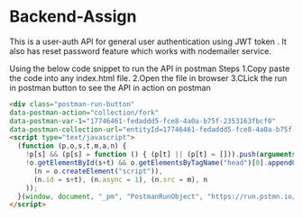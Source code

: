 # Backend-Assign
This is a user-auth API for general user authentication using JWT token . It also has reset password feature which works with nodemailer service.

Using the below code snippet to run the API in postman
Steps
1.Copy paste the code into any index.html file.
2.Open the file in browser 
3.CLick the run in postman button to see the API in action on postman

```html
<div class="postman-run-button"
data-postman-action="collection/fork"
data-postman-var-1="17746461-fedaddd5-fce8-4a0a-b75f-2353163fbcf0"
data-postman-collection-url="entityId=17746461-fedaddd5-fce8-4a0a-b75f-2353163fbcf0&entityType=collection&workspaceId=aa47fdae-606e-4bb4-9839-4dc11384907d"></div>
<script type="text/javascript">
  (function (p,o,s,t,m,a,n) {
    !p[s] && (p[s] = function () { (p[t] || (p[t] = [])).push(arguments); });
    !o.getElementById(s+t) && o.getElementsByTagName("head")[0].appendChild((
      (n = o.createElement("script")),
      (n.id = s+t), (n.async = 1), (n.src = m), n
    ));
  }(window, document, "_pm", "PostmanRunObject", "https://run.pstmn.io/button.js"));
</script>

```
